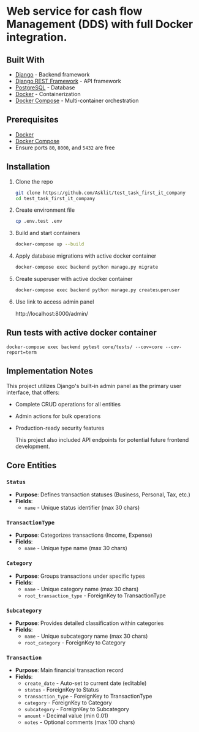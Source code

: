 # Web service for cash flow Management (DDS) with full Docker integration.

## Built With

- [Django](https://www.djangoproject.com/) - Backend framework
- [Django REST Framework](https://www.django-rest-framework.org/) - API framework
- [PostgreSQL](https://www.postgresql.org/) - Database
- [Docker](https://www.docker.com/) - Containerization
- [Docker Compose](https://docs.docker.com/compose/) - Multi-container orchestration

## Prerequisites

- [Docker](https://www.docker.com/get-started)
- [Docker Compose](https://docs.docker.com/compose/install/)
- Ensure ports `80`, `8000`, and `5432` are free

## Installation

1. Clone the repo
   ```bash
   git clone https://github.com/Asklit/test_task_first_it_company
   cd test_task_first_it_company
   ```
2. Create environment file
   ```bash
   cp .env.test .env
   ```
3. Build and start containers
   ```bash
   docker-compose up --build
   ```
4. Apply database migrations with active docker container
   ```bash
   docker-compose exec backend python manage.py migrate
   ```
5. Create superuser with active docker container
   
   ```bash
   docker-compose exec backend python manage.py createsuperuser
   ```
6. Use link to access admin panel
   
     http://localhost:8000/admin/


## Run tests with active docker container

   ```
   docker-compose exec backend pytest core/tests/ --cov=core --cov-report=term
   ```

## Implementation Notes

   This project utilizes Django's built-in admin panel as the primary user interface, that offers:
   
- Complete CRUD operations for all entities
   
- Admin actions for bulk operations
   
- Production-ready security features
   
   This project also included API endpoints for potential future frontend development.
   
## Core Entities

### `Status`
- **Purpose**: Defines transaction statuses (Business, Personal, Tax, etc.)
- **Fields**: 
  - `name` - Unique status identifier (max 30 chars)

### `TransactionType`
- **Purpose**: Categorizes transactions (Income, Expense)
- **Fields**:
  - `name` - Unique type name (max 30 chars)

### `Category`
- **Purpose**: Groups transactions under specific types
- **Fields**:
  - `name` - Unique category name (max 30 chars)
  - `root_transaction_type` - ForeignKey to TransactionType

### `Subcategory`
- **Purpose**: Provides detailed classification within categories
- **Fields**:
  - `name` - Unique subcategory name (max 30 chars)
  - `root_category` - ForeignKey to Category

### `Transaction`
- **Purpose**: Main financial transaction record
- **Fields**:
  - `create_date` - Auto-set to current date (editable)
  - `status` - ForeignKey to Status
  - `transaction_type` - ForeignKey to TransactionType
  - `category` - ForeignKey to Category
  - `subcategory` - ForeignKey to Subcategory
  - `amount` - Decimal value (min 0.01)
  - `notes` - Optional comments (max 100 chars)

